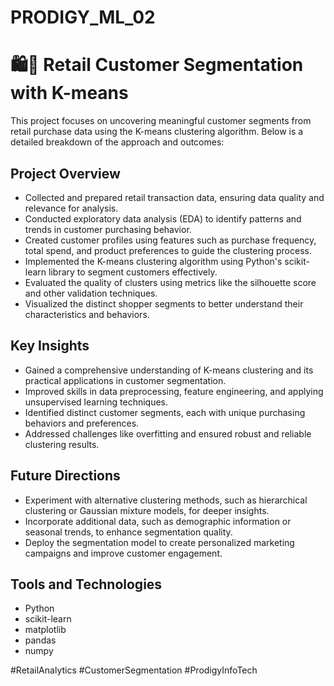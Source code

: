 # PRODIGY_ML_02  
# 🛍️🎯 Retail Customer Segmentation with K-means  

This project focuses on uncovering meaningful customer segments from retail purchase data using the K-means clustering algorithm. Below is a detailed breakdown of the approach and outcomes:  

##  Project Overview  
-  Collected and prepared retail transaction data, ensuring data quality and relevance for analysis.  
-  Conducted exploratory data analysis (EDA) to identify patterns and trends in customer purchasing behavior.  
-  Created customer profiles using features such as purchase frequency, total spend, and product preferences to guide the clustering process.  
-  Implemented the K-means clustering algorithm using Python's scikit-learn library to segment customers effectively.  
-  Evaluated the quality of clusters using metrics like the silhouette score and other validation techniques.  
-  Visualized the distinct shopper segments to better understand their characteristics and behaviors.  

##  Key Insights  
-  Gained a comprehensive understanding of K-means clustering and its practical applications in customer segmentation.  
-  Improved skills in data preprocessing, feature engineering, and applying unsupervised learning techniques.  
-  Identified distinct customer segments, each with unique purchasing behaviors and preferences.  
-  Addressed challenges like overfitting and ensured robust and reliable clustering results.  

## Future Directions  
-  Experiment with alternative clustering methods, such as hierarchical clustering or Gaussian mixture models, for deeper insights.  
-  Incorporate additional data, such as demographic information or seasonal trends, to enhance segmentation quality.  
-  Deploy the segmentation model to create personalized marketing campaigns and improve customer engagement.  

##  Tools and Technologies  
- Python  
- scikit-learn  
- matplotlib  
- pandas  
- numpy  

#RetailAnalytics #CustomerSegmentation #ProdigyInfoTech  
